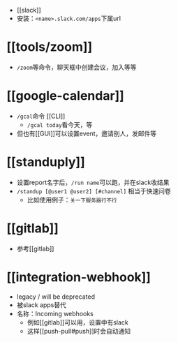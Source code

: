 - [[slack]]
- 安装：`<name>.slack.com/apps`下属url
# [[tools/zoom]]
- `/zoom`等命令，聊天框中创建会议，加入等等
# [[google-calendar]]
- `/gcal`命令 [[CLI]]
  - `/gcal today`看今天，等
- 但也有[[GUI]]可以设置event，邀请别人，发邮件等
# [[standuply]]
- 设置report名字后，`/run name`可以跑，并在slack收结果
- `/standup [@user1 @user2] [#channel]` 相当于快速问卷
  - 比如使用例子：`关一下服务器行不行`
# [[gitlab]]
- 参考[[gitlab]]
# [[integration-webhook]]
- legacy / will be deprecated
- 被slack apps替代
- 名称：Incoming webhooks
  - 例如[[gitlab]]可以用，设置中有slack
  - 这样[[push-pull#push]]时会自动通知